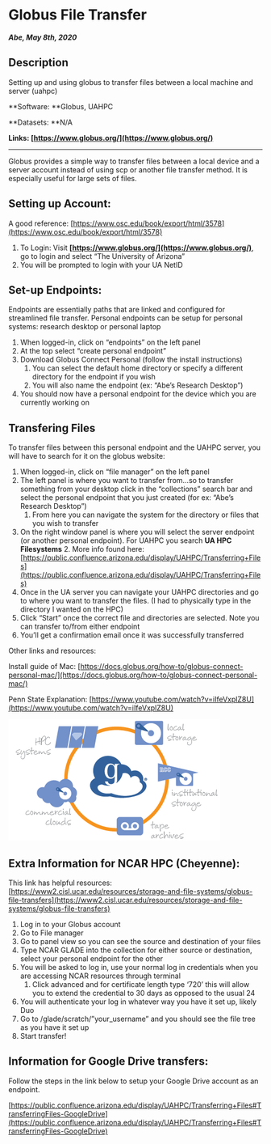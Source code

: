 # Globus File Transfer

**_Abe, May 8th, 2020_**


## Description
  Setting up and using globus to transfer files between a local machine and server (uahpc)

**Software:  **Globus, UAHPC

**Datasets: **N/A

**Links: [https://www.globus.org/](https://www.globus.org/)**


---

Globus provides a simple way to transfer files between a local device and a server account instead of using scp or another file transfer method. It is especially useful for large sets of files. 


## Setting up Account: 

A good reference: [https://www.osc.edu/book/export/html/3578](https://www.osc.edu/book/export/html/3578)



1. To Login: Visit **[https://www.globus.org/](https://www.globus.org/)**, go to login and select “The University of Arizona”
2. You will be prompted to login with your UA NetID


## Set-up Endpoints:

Endpoints are essentially paths that are linked and configured for streamlined file transfer. Personal endpoints can be setup for personal systems: research desktop or personal laptop



1. When logged-in, click on “endpoints” on the left panel
2. At the top select “create personal endpoint”
3. Download Globus Connect Personal (follow the install instructions)
    1. You can select the default home directory or specify a different directory for the endpoint if you wish
    2. You will also name the endpoint (ex: “Abe’s Research Desktop”)
4.  You should now have a personal endpoint for the device which you are currently working on


## Transfering Files

To transfer files between this personal endpoint and the UAHPC server, you will have to search for it on the globus website:



1. When logged-in, click on “file manager” on the left panel
2. The left panel is where you want to transfer from...so to transfer something from your desktop click in the “collections” search bar and select the personal endpoint that you just created (for ex: “Abe’s Research Desktop”)
    1. From here you can navigate the system for the directory or files that you wish to transfer
3. On the right window panel is where you will select the server endpoint (or another personal endpoint). For UAHPC you search **UA HPC Filesystems**
    2. More info found here: [https://public.confluence.arizona.edu/display/UAHPC/Transferring+Files](https://public.confluence.arizona.edu/display/UAHPC/Transferring+Files)
4. Once in the UA server you can navigate your UAHPC directories and go to where you want to transfer the files. (I had to physically type in the directory I wanted on the HPC)
5. Click “Start” once the correct file and directories are selected. Note you can transfer to/from either endpoint
6. You’ll get a confirmation email once it was successfully transferred

Other links and resources:

Install guide of Mac: [https://docs.globus.org/how-to/globus-connect-personal-mac/](https://docs.globus.org/how-to/globus-connect-personal-mac/)

Penn State Explanation: [https://www.youtube.com/watch?v=iIfeVxplZ8U](https://www.youtube.com/watch?v=iIfeVxplZ8U)

![alt_tet](../../images/globus.png)


## Extra Information for NCAR HPC (Cheyenne):

This link has helpful resources: [https://www2.cisl.ucar.edu/resources/storage-and-file-systems/globus-file-transfers](https://www2.cisl.ucar.edu/resources/storage-and-file-systems/globus-file-transfers) 



1. Log in to your Globus account 
2. Go to File manager
3. Go to panel view so you can see the source and destination of your files 
4. Type NCAR GLADE into the collection for either source or destination, select your personal endpoint for the other 
5. You will be asked to log in, use your normal log in credentials when you are accessing NCAR resources through terminal 
    1. Click advanced and for certificate length type ‘720’ this will allow you to extend the credential to 30 days as opposed to the usual 24 
6. You will authenticate your log in whatever way you have it set up, likely Duo
7. Go to /glade/scratch/”your_username” and you should see the file tree as you have it set up 
8. Start transfer!


## Information for Google Drive transfers:

Follow the steps in the link below to setup your Google Drive account as an endpoint.

[https://public.confluence.arizona.edu/display/UAHPC/Transferring+Files#TransferringFiles-GoogleDrive](https://public.confluence.arizona.edu/display/UAHPC/Transferring+Files#TransferringFiles-GoogleDrive)
